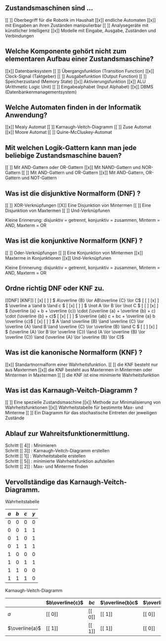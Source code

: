 ## Zustandsmaschinen sind ...
[[ ]] Oberbegriff für die Robotik im Haushalt
[[x]] endliche Automaten
[[x]] mit Eingaben an ihren Zuständen manipulierbar
[[ ]] Analysegeräte mit künstlicher Intelligenz
[[x]] Modelle mit Eingabe, Ausgabe, Zuständen und Verbindungen 


## Welche Komponente gehört nicht zum elementaren Aufbau einer Zustandsmaschine?

[[x]] Datenbanksystem
[[ ]] Übergangsfunktion (Transition Function)
[[x]] Clock-Signal (Taktgeber)
[[ ]] Ausgabefunktion (Output Function)
[[ ]] Speicherzustand (Memory State)
[[x]] Aktivierungsfunktion
[[x]] ALU (Arithmetic Logic Unit)
[[ ]] Eingabealphabet (Input Alphabet)
[[x]] DBMS (Datenbankenmanagementsystem)


## Welche Automaten finden in der Informatik Anwendung?

[[x]] Mealy Automat
[[ ]] Karnaugh-Veitch-Diagramm
[[ ]] Zuse Automat
[[x]] Moore Automat
[[ ]] Quine-McCluskey-Automat


## Mit welchen Logik-Gattern kann man jede beliebige Zustandsmaschine bauen?

[[ ]] Mit AND-Gattern oder OR-Gattern
[[x]] Mit NAND-Gattern und NOR-Gattern
[[ ]] Mit AND-Gattern und OR-Gattern 
[[x]] Mit AND-Gattern, OR-Gattern und NOT-Gattern


## Was ist die disjunktive Normalform (DNF) ?

[[ ]] XOR-Verknüpfungen
[[X]] Eine Disjunktion von Mintermen
[[ ]] Eine Disjunktion von Maxtermen
[[ ]] Und-Verknüpfunen

Kleine Erinnerung: disjunktiv = getrennt, konjunktiv = zusammen, Minterm = AND, Maxterm = OR


## Was ist die konjunktive Normalform (KNF) ?

[[ ]] Oder-Verknüpfungen
[[ ]] Eine Konjunktion von Mintermen
[[x]] Maxterme in Konjunktionen
[[x]] Und-Verknüpfunen

Kleine Erinnerung: disjunktiv = getrennt, konjunktiv = zusammen, Minterm = AND, Maxterm = OR


## Ordne richtig DNF oder KNF zu.

[[DNF] [KNF]]
[   [x]        [ ]  ] $ A\overline {B} \lor AB\overline {C} \lor C$
[   [ ]        [x]  ] $ \overline a \land b \land c $
[   [x]        [ ]  ] $ \lnot A \lor B \lor \lnot C $
[   [ ]        [x]  ] $ (\overline {a} + b + \overline {c}) \cdot (\overline {a} + \overline {b} + c) \cdot (\overline {b} + c)$
[   [x]        [ ]  ] $ \overline {ab} c + bc + \overline {a} b \overline {c}$
[   [x]        [ ]  ] $ A \land \overline {B} \land \overline {C} \lor \overline {A} \land B \land \overline {C} \lor \overline {B} \land C $
[   [ ]        [x]  ] $ (\overline {A} \lor B \lor \overline {C}) \land (A \lor \overline {B} \lor \overline {C}) \land (\overline {A} \lor \overline {B} \lor C)$


## Was ist die kanonische Normalform (KNF) ?

[[x]] Standartnormalform einer Wahrheitsfunktion.
[[ ]] die KNF besteht nur aus Maxtermen
[[x]] die KNF besteht aus Maxtermen in Mintermen oder Mintermen in Maxtermen
[[ ]] die KNF ist eine minimierte Wahrheitsfunktion


## Was ist das Karnaugh-Veitch-Diagramm ?

[[ ]] Eine spezielle Zustandsmaschine
[[x]] Methode zur Minimalisierung von Wahrheitsfunktionen
[[x]] Wahrheitstabelle für bestimmte Max- und Minterme 
[[ ]] Ein Diagramm für das stochastische Eintreten der jeweiligen Zustände


## Ablauf zur Wahreitsfunktionermittlung.

Schritt [[ 4]] : Minimieren<br/>
Schritt [[ 3]] : Karnaugh-Veitch-Diagramm erstellen<br/>
Schritt [[ 1]] : Wahrheitstabelle erstellen <br/>
Schritt [[ 5]] : minimierte Wahrheitsfunktion aufstellen<br/>
Schritt [[ 2]] : Max- und Minterme finden<br/>


## Vervollständige das Karnaugh-Veitch-Diagramm.

Wahrheitstabelle

<!-- data-type="none" -->
| $a$ | $b$ | $c$ | $y$ |
| --- | --- | --- | --- |
| 0   | 0   | 0   | 0   |
| 0   | 0   | 1   | 1   |
| 0   | 1   | 0   | 1   |
| 0   | 1   | 1   | 1   |
| 1   | 0   | 0   | 0   |
| 1   | 0   | 1   | 1   |
| 1   | 1   | 0   | 0   |
| 1   | 1   | 1   | 0   |


Karnaugh-Veitch-Diagramm

|                | $b\overline{c}$ | $bc$   | $\overline{b}c$ | $\overline{bc}$ |
| -------------- | --------------- | ------ | --------------- | -------------------------- |
| $a$            | [[ 0]]          | [[ 0]] | [[ 1]]          | [[ 0]]                     |
| $\overline{a}$ | [[ 1]]          | [[ 1]] | [[ 1]]          | [[ 0]]                     |
